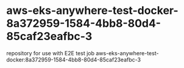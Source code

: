 # aws-eks-anywhere-test-docker-8a372959-1584-4bb8-80d4-85caf23eafbc-3
repository for use with E2E test job aws-eks-anywhere-test-docker:8a372959-1584-4bb8-80d4-85caf23eafbc-3
